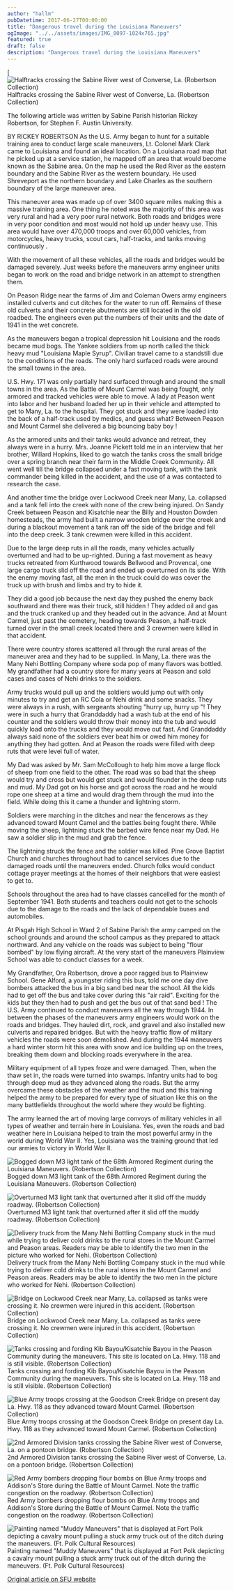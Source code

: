 ```yaml
---
author: "hallm"
pubDatetime: 2017-06-27T00:00:00
title: "Dangerous travel during the Louisiana Maneuvers"
ogImage: "../../assets/images/IMG_0097-1024x765.jpg"
featured: true
draft: false
description: "Dangerous travel during the Louisiana Maneuvers"
---
```


[![Halftracks crossing the Sabine River west of Converse, La. (Robertson Collection)](@assets/images/IMG_0097-1024x765.jpg) Halftracks crossing the Sabine River west of Converse, La. (Robertson Collection)

The following article was written by Sabine Parish historian Rickey Robertson, for Stephen F. Austin University.

BY RICKEY ROBERTSON As the U.S. Army began to hunt for a suitable training area to conduct large scale maneuvers, Lt. Colonel Mark Clark came to Louisiana and found an ideal location. On a Louisiana road map that he picked up at a service station, he mapped off an area that would become known as the Sabine area. On the map he used the Red River as the eastern boundary and the Sabine River as the western boundary. He used Shreveport as the northern boundary and Lake Charles as the southern boundary of the large maneuver area.

This maneuver area was made up of over 3400 square miles making this a massive training area. One thing he noted was the majority of this area was very rural and had a very poor rural network. Both roads and bridges were in very poor condition and most would not hold up under heavy use. This area would have over 470,000 troops and over 60,000 vehicles, from motorcycles, heavy trucks, scout cars, half-tracks, and tanks moving continuously .

With the movement of all these vehicles, all the roads and bridges would be damaged severely. Just weeks before the maneuvers army engineer units began to work on the road and bridge network in an attempt to strengthen them.

On Peason Ridge near the farms of Jim and Coleman Owers army engineers installed culverts and cut ditches for the water to run off. Remains of these old culverts and their concrete abutments are still located in the old roadbed. The engineers even put the numbers of their units and the date of 1941 in the wet concrete.

As the maneuvers began a tropical depression hit Louisiana and the roads became mud bogs. The Yankee soldiers from up north called the thick heavy mud "Louisiana Maple Syrup". Civilian travel came to a standstill due to the conditions of the roads. The only hard surfaced roads were around the small towns in the area.

U.S. Hwy. 171 was only partially hard surfaced through and around the small towns in the area. As the Battle of Mount Carmel was being fought, only armored and tracked vehicles were able to move. A lady at Peason went into labor and her husband loaded her up in their vehicle and attempted to get to Many, La. to the hospital. They got stuck and they were loaded into the back of a half-track used by medics, and guess what? Between Peason and Mount Carmel she delivered a big bouncing baby boy !

As the armored units and their tanks would advance and retreat, they always were in a hurry. Mrs. Joanne Pickett told me in an interview that her brother, Willard Hopkins, liked to go watch the tanks cross the small bridge over a spring branch near their farm in the Middle Creek Community. All went well till the bridge collapsed under a fast moving tank, with the tank commander being killed in the accident, and the use of a was contacted to research the case.

And another time the bridge over Lockwood Creek near Many, La. collapsed and a tank fell into the creek with none of the crew being injured. On Sandy Creek between Peason and Kisatchie near the Billy and Houston Dowden homesteads, the army had built a narrow wooden bridge over the creek and during a blackout movement a tank ran off the side of the bridge and fell into the deep creek. 3 tank crewmen were killed in this accident.

Due to the large deep ruts in all the roads, many vehicles actually overturned and had to be up-righted. During a fast movement as heavy trucks retreated from Kurthwood towards Bellwood and Provencal, one large cargo truck slid off the road and ended up overturned on its side. With the enemy moving fast, all the men in the truck could do was cover the truck up with brush and limbs and try to hide it.

They did a good job because the next day they pushed the enemy back southward and there was their truck, still hidden ! They added oil and gas and the truck cranked up and they headed out in the advance. And at Mount Carmel, just past the cemetery, heading towards Peason, a half-track turned over in the small creek located there and 3 crewmen were killed in that accident.

There were country stores scattered all through the rural areas of the maneuver area and they had to be supplied. In Many, La. there was the Many Nehi Bottling Company where soda pop of many flavors was bottled. My grandfather had a country store for many years at Peason and sold cases and cases of Nehi drinks to the soldiers.

Army trucks would pull up and the soldiers would jump out with only minutes to try and get an RC Cola or Nehi drink and some snacks. They were always in a rush, with sergeants shouting "hurry up, hurry up "! They were in such a hurry that Granddaddy had a wash tub at the end of his counter and the soldiers would throw their money into the tub and would quickly load onto the trucks and they would move out fast. And Granddaddy always said none of the soldiers ever beat him or owed him money for anything they had gotten. And at Peason the roads were filled with deep ruts that were level full of water. 

My Dad was asked by Mr. Sam McCollough to help him move a large flock of sheep from one field to the other. The road was so bad that the sheep would try and cross but would get stuck and would flounder in the deep ruts and mud. My Dad got on his horse and got across the road and he would rope one sheep at a time and would drag them through the mud into the field. While doing this it came a thunder and lightning storm.

Soldiers were marching in the ditches and near the fencerows as they advanced toward Mount Camel and the battles being fought there. While moving the sheep, lightning stuck the barbed wire fence near my Dad. He saw a soldier slip in the mud and grab the fence.

The lightning struck the fence and the soldier was killed. Pine Grove Baptist Church and churches throughout had to cancel services due to the damaged roads until the maneuvers ended. Church folks would conduct cottage prayer meetings at the homes of their neighbors that were easiest to get to.

Schools throughout the area had to have classes cancelled for the month of September 1941. Both students and teachers could not get to the schools due to the damage to the roads and the lack of dependable buses and automobiles.

At Pisgah High School in Ward 2 of Sabine Parish the army camped on the school grounds and around the school campus as they prepared to attack northward. And any vehicle on the roads was subject to being "flour bombed" by low flying aircraft. At the very start of the maneuvers Plainview School was able to conduct classes for a week.

My Grandfather, Ora Robertson, drove a poor ragged bus to Plainview School. Gene Alford, a youngster riding this bus, told me one day dive bombers attacked the bus in a big sand bed near the school. All the kids had to get off the bus and take cover during this "air raid". Exciting for the kids but they then had to push and get the bus out of that sand bed ! The U.S. Army continued to conduct maneuvers all the way through 1944. In between the phases of the maneuvers army engineers would work on the roads and bridges. They hauled dirt, rock, and gravel and also installed new culverts and repaired bridges. But with the heavy traffic flow of military vehicles the roads were soon demolished. And during the 1944 maneuvers a hard winter storm hit this area with snow and ice building up on the trees, breaking them down and blocking roads everywhere in the area.

Military equipment of all types froze and were damaged. Then, when the thaw set in, the roads were turned into swamps. Infantry units had to bog through deep mud as they advanced along the roads. But the army overcame these obstacles of the weather and the mud and this training helped the army to be prepared for every type of situation like this on the many battlefields throughout the world where they would be fighting.

The army learned the art of moving large convoys of military vehicles in all types of weather and terrain here in Louisiana. Yes, even the roads and bad weather here in Louisiana helped to train the most powerful army in the world during World War II. Yes, Louisiana was the training ground that led our armies to victory in World War II.

![Bogged down M3 light tank of the 68th Armored Regiment during the Louisiana Maneuvers. (Robertson Collection)](@assets/images/IMG_0099-1024x655.jpg) Bogged down M3 light tank of the 68th Armored Regiment during the Louisiana Maneuvers. (Robertson Collection)

![Overturned M3 light tank that overturned after it slid off the muddy roadway. (Robertson Collection)](@assets/images/IMG_0098-1024x755.jpg) Overturned M3 light tank that overturned after it slid off the muddy roadway. (Robertson Collection)

![Delivery truck from the Many Nehi Bottling Company stuck in the mud while trying to deliver cold drinks to the rural stores in the Mount Carmel and Peason areas. Readers may be able to identify the two men in the picture who worked for Nehi. (Robertson Collection)](@assets/images/IMG_0096-1024x535.jpg) Delivery truck from the Many Nehi Bottling Company stuck in the mud while trying to deliver cold drinks to the rural stores in the Mount Carmel and Peason areas. Readers may be able to identify the two men in the picture who worked for Nehi. (Robertson Collection)

![Bridge on Lockwood Creek near Many, La. collapsed as tanks were crossing it. No crewmen were injured in this accident. (Robertson Collection)](@assets/images/IMG_0095-1024x859.jpg) Bridge on Lockwood Creek near Many, La. collapsed as tanks were crossing it. No crewmen were injured in this accident. (Robertson Collection)

![Tanks crossing and fording Kib Bayou/Kisatchie Bayou in the Peason Community during the maneuvers. This site is located on La. Hwy. 118 and is still visible. (Robertson Collection)](@assets/images/IMG_0094-1024x894.jpg) Tanks crossing and fording Kib Bayou/Kisatchie Bayou in the Peason Community during the maneuvers. This site is located on La. Hwy. 118 and is still visible. (Robertson Collection)

![Blue Army troops crossing at the Goodson Creek Bridge on present day La. Hwy. 118 as they advanced toward Mount Carmel. (Robertson Collection)](@assets/images/IMG_0093-1024x866.jpg) Blue Army troops crossing at the Goodson Creek Bridge on present day La. Hwy. 118 as they advanced toward Mount Carmel. (Robertson Collection)

![2nd Armored Division tanks crossing the Sabine River west of Converse, La. on a pontoon bridge. (Robertson Collection)](@assets/images/IMG_0092-1024x727.jpg) 2nd Armored Division tanks crossing the Sabine River west of Converse, La. on a pontoon bridge. (Robertson Collection)

![Red Army bombers dropping flour bombs on Blue Army troops and Addison's Store during the Battle of Mount Carmel. Note the traffic congestion on the roadway. (Robertson Collection)](@assets/images/IMG_0091-1024x817.jpg) Red Army bombers dropping flour bombs on Blue Army troops and Addison's Store during the Battle of Mount Carmel. Note the traffic congestion on the roadway. (Robertson Collection)

![Painting named "Muddy Maneuvers" that is displayed at Fort Polk depicting a cavalry mount pulling a stuck army truck out of the ditch during the maneuvers. (Ft. Polk Cultural Resources)](@assets/images/IMG_0090-1024x683.jpg) Painting named "Muddy Maneuvers" that is displayed at Fort Polk depicting a cavalry mount pulling a stuck army truck out of the ditch during the maneuvers. (Ft. Polk Cultural Resources)

[Original article on SFU website](http://www.sfasu.edu/heritagecenter/9859.asp)